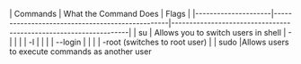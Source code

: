 |     Commands        |           What the Command Does                 |                           Flags                                  | |---------------------|-------------------------------------------------|------------------------------------------------------------------| |       su            |      Allows you to switch users in shell        |                           -                                      |
|                     |                                                 |                           -l                                     |
|                     |                                                 |                           --login                                |
|                     |                                                 |                           -root   (switches to root user)        |
|       sudo          |Allows users to execute commands as another user 
